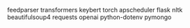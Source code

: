 feedparser transformers keybert torch apscheduler flask nltk beautifulsoup4 requests openai python-dotenv pymongo
